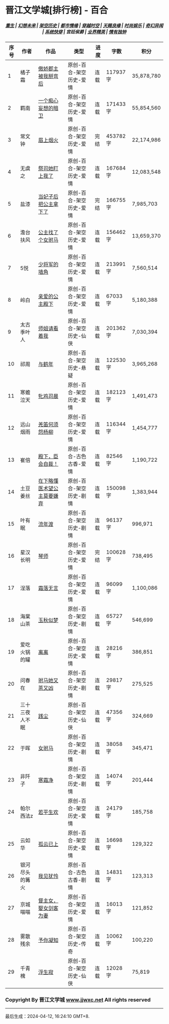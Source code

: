 # 晋江文学城[排行榜] - 百合

<h5 align="center">
	<a href="https://github.com/amaliegay/jjwxc-charts/blob/main/重生.md">重生</a> |
	<a href="https://github.com/amaliegay/jjwxc-charts/blob/main/幻想未来.md">幻想未来</a> |
	<a href="https://github.com/amaliegay/jjwxc-charts/blob/main/架空历史.md">架空历史</a> |
	<a href="https://github.com/amaliegay/jjwxc-charts/blob/main/都市情缘.md">都市情缘</a> |
	<a href="https://github.com/amaliegay/jjwxc-charts/blob/main/README.md">穿越时空</a> |
	<a href="https://github.com/amaliegay/jjwxc-charts/blob/main/天赐良缘.md">天赐良缘</a> |
	<a href="https://github.com/amaliegay/jjwxc-charts/blob/main/时尚娱乐.md">时尚娱乐</a> |
	<a href="https://github.com/amaliegay/jjwxc-charts/blob/main/奇幻异闻.md">奇幻异闻</a> |
	<a href="https://github.com/amaliegay/jjwxc-charts/blob/main/系统快穿.md">系统快穿</a> |
	<b>宫廷侯爵</b> |
	<a href="https://github.com/amaliegay/jjwxc-charts/blob/main/业界精英.md">业界精英</a> |
	<a href="https://github.com/amaliegay/jjwxc-charts/blob/main/情有独钟.md">情有独钟</a>
</h5>

| 序号 | 作者 | 作品 | 类型 | 进度 | 字数 | 积分 |
|-----|------|------|-----|------|------|-----|
| 1 | 橘子霜 | [傲娇郡主被我掰弯后](https://www.jjwxc.net/onebook.php?novelid=7397685) | 原创-百合-架空历史-爱情 | 连载 | 117937字 | 35,878,780 |
| 2 | 羁南 | [一个痴心妄想的暗卫](https://www.jjwxc.net/onebook.php?novelid=8385571) | 原创-百合-架空历史-爱情 | 连载 | 171433字 | 55,854,560 |
| 3 | 常文钟 | [眉上烟火](https://www.jjwxc.net/onebook.php?novelid=3567742) | 原创-百合-架空历史-爱情 | 完结 | 453782字 | 22,174,986 |
| 4 | 无虞之 | [祭司她盯上我了](https://www.jjwxc.net/onebook.php?novelid=8629116) | 原创-百合-架空历史-爱情 | 连载 | 167684字 | 12,083,548 |
| 5 | 盐漆 | [当妃子后把公主拿下了](https://www.jjwxc.net/onebook.php?novelid=8481094) | 原创-百合-架空历史-爱情 | 完结 | 166755字 | 7,985,703 |
| 6 | 澹台扶风 | [公主找了个女驸马](https://www.jjwxc.net/onebook.php?novelid=4166846) | 原创-百合-架空历史-爱情 | 连载 | 156462字 | 13,659,370 |
| 7 | 5悦 | [少将军的墙角](https://www.jjwxc.net/onebook.php?novelid=8645654) | 原创-百合-架空历史-爱情 | 连载 | 213991字 | 7,560,514 |
| 8 | 岭白 | [亲爱的公主殿下](https://www.jjwxc.net/onebook.php?novelid=8583074) | 原创-百合-架空历史-爱情 | 连载 | 67033字 | 5,180,388 |
| 9 | 太古季叶人 | [师姐请看着我](https://www.jjwxc.net/onebook.php?novelid=8309792) | 原创-百合-架空历史-仙侠 | 连载 | 201362字 | 7,030,394 |
| 10 | 祁周 | [与鹤年](https://www.jjwxc.net/onebook.php?novelid=8640599) | 原创-百合-架空历史-悬疑 | 连载 | 122530字 | 3,965,268 |
| 11 | 寒蟾泣天 | [牝鸡司晨](https://www.jjwxc.net/onebook.php?novelid=8674220) | 原创-百合-架空历史-爱情 | 连载 | 182123字 | 1,491,473 |
| 12 | 远山烟雨 | [羌笛何须怨杨柳](https://www.jjwxc.net/onebook.php?novelid=8685178) | 原创-百合-架空历史-爱情 | 连载 | 116344字 | 1,454,777 |
| 13 | 崔倍 | [殿下，臣会自裁！](https://www.jjwxc.net/onebook.php?novelid=8604062) | 原创-百合-古色古香-爱情 | 连载 | 82546字 | 1,190,722 |
| 14 | 土豆姜丝 | [在下略懂医术望公主莫要嫌弃](https://www.jjwxc.net/onebook.php?novelid=8685462) | 原创-百合-架空历史-剧情 | 连载 | 150098字 | 1,383,944 |
| 15 | 叶有眠 | [流年渡](https://www.jjwxc.net/onebook.php?novelid=8707453) | 原创-百合-架空历史-剧情 | 连载 | 96137字 | 996,971 |
| 16 | 星汉长明 | [琴师](https://www.jjwxc.net/onebook.php?novelid=8674988) | 原创-百合-架空历史-爱情 | 完结 | 100628字 | 738,495 |
| 17 | 浧落 | [霜落无言](https://www.jjwxc.net/onebook.php?novelid=8116942) | 原创-百合-架空历史-爱情 | 连载 | 96099字 | 1,100,086 |
| 18 | 海棠山茶 | [玉秋似梦](https://www.jjwxc.net/onebook.php?novelid=8683123) | 原创-百合-架空历史-剧情 | 连载 | 65727字 | 546,699 |
| 19 | 爱吃火锅的罐 | [离离](https://www.jjwxc.net/onebook.php?novelid=8624972) | 原创-百合-架空历史-爱情 | 连载 | 28216字 | 386,851 |
| 20 | 问春在 | [驸马她又茶又凶](https://www.jjwxc.net/onebook.php?novelid=8697096) | 原创-百合-架空历史-剧情 | 连载 | 29817字 | 275,525 |
| 21 | 三十三夜人不眠 | [践尘](https://www.jjwxc.net/onebook.php?novelid=8622017) | 原创-百合-架空历史-仙侠 | 连载 | 47356字 | 324,669 |
| 22 | 于晖 | [女驸马](https://www.jjwxc.net/onebook.php?novelid=8610473) | 原创-百合-架空历史-剧情 | 连载 | 38058字 | 345,471 |
| 23 | 非阡子 | [寒霜净](https://www.jjwxc.net/onebook.php?novelid=8609906) | 原创-百合-架空历史-剧情 | 连载 | 14074字 | 201,444 |
| 24 | 帕尔西法z | [若平生欢](https://www.jjwxc.net/onebook.php?novelid=8729027) | 原创-百合-架空历史-爱情 | 连载 | 24179字 | 185,758 |
| 25 | 云如华 | [孤云已上](https://www.jjwxc.net/onebook.php?novelid=8689697) | 原创-百合-架空历史-爱情 | 连载 | 16698字 | 129,322 |
| 26 | 银河尽头的篝火 | [我见犹怜](https://www.jjwxc.net/onebook.php?novelid=8656007) | 原创-百合-古色古香-剧情 | 连载 | 14831字 | 123,313 |
| 27 | 京城喵喵 | [督主女，娶女剑客为妻](https://www.jjwxc.net/onebook.php?novelid=8727912) | 原创-百合-架空历史-爱情 | 连载 | 16013字 | 121,852 |
| 28 | 雾散残余 | [予你凝知](https://www.jjwxc.net/onebook.php?novelid=8666891) | 原创-百合-架空历史-传奇 | 连载 | 10062字 | 100,220 |
| 29 | 千青槐 | [浮生寂](https://www.jjwxc.net/onebook.php?novelid=8697739) | 原创-百合-架空历史-仙侠 | 连载 | 12028字 | 75,819 |

### Copyright By 晋江文学城 www.jjwxc.net All rights reserved

---

最后生成：2024-04-12, 16:24:10 GMT+8.

